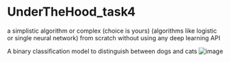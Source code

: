 # UnderTheHood_task4
a simplistic algorithm or complex (choice is yours) (algorithms like logistic or single neural network) from scratch without using any deep learning API

A binary classification model to distinguish between dogs and cats
![image](https://user-images.githubusercontent.com/101567399/184942164-fed12647-d2b8-4b36-b05c-5bc3cfa27e74.png)



